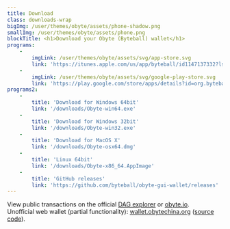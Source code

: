 ```yaml
---
title: Download
class: downloads-wrap
bigImg: /user/themes/obyte/assets/phone-shadow.png
smallImg: /user/themes/obyte/assets/phone.png
blockTitle: <h1>Download your Obyte (Byteball) wallet</h1>
programs:
    -
        imgLink: /user/themes/obyte/assets/svg/app-store.svg
        link: 'https://itunes.apple.com/us/app/byteball/id1147137332?ls=1&mt=8'
    -
        imgLink: /user/themes/obyte/assets/svg/google-play-store.svg
        link: 'https://play.google.com/store/apps/details?id=org.byteball.wallet'
programs2:
    -
        title: 'Download for Windows 64bit'
        link: '/downloads/Obyte-win64.exe'
    -
        title: 'Download for Windows 32bit'
        link: '/downloads/Obyte-win32.exe'
    -
        title: 'Download for MacOS X'
        link: '/downloads/Obyte-osx64.dmg'
    -
        title: 'Linux 64bit'
        link: '/downloads/Obyte-x86_64.AppImage'
    -
        title: 'GitHub releases'
        link: 'https://github.com/byteball/obyte-gui-wallet/releases'
---
```

 
View public transactions on the official [DAG explorer](https://explorer.obyte.org/?target=_blank) or [obyte.io](https://obyte.io/?target=_blank). <br>
Unofficial web wallet (partial functionality): [wallet.obytechina.org](https://wallet.obytechina.org/?target=_blank) ([source code](https://github.com/gcc2ge/ObyteWebWallet?target=_blank)).
